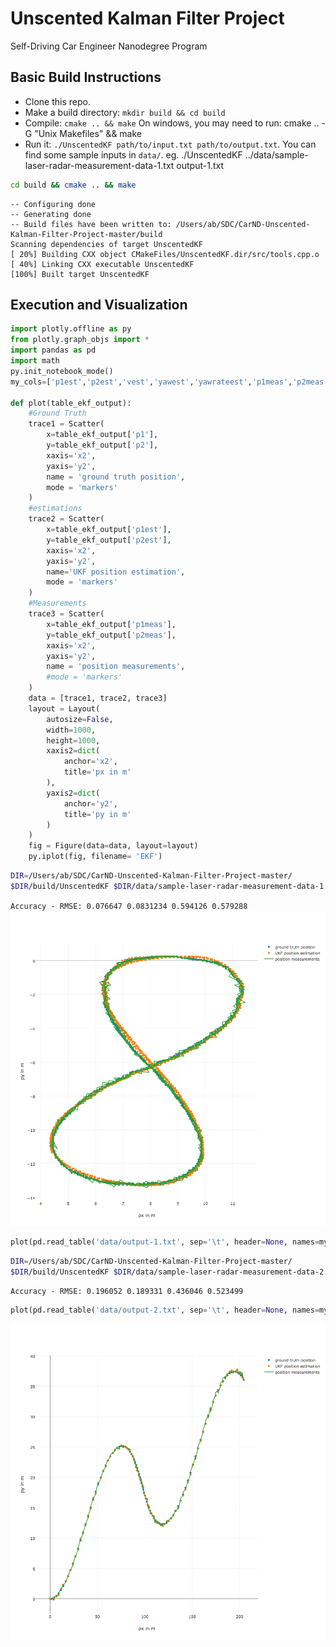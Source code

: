 
# Unscented Kalman Filter Project

Self-Driving Car Engineer Nanodegree Program
## Basic Build Instructions

- Clone this repo.
- Make a build directory: `mkdir build && cd build`
- Compile: `cmake .. && make`
    On windows, you may need to run: cmake .. -G "Unix Makefiles" && make
 - Run it: `./UnscentedKF path/to/input.txt path/to/output.txt`. You can find some sample inputs in `data/`.
    eg. ./UnscentedKF ../data/sample-laser-radar-measurement-data-1.txt output-1.txt


```bash
cd build && cmake .. && make
```
    -- Configuring done
    -- Generating done
    -- Build files have been written to: /Users/ab/SDC/CarND-Unscented-Kalman-Filter-Project-master/build
    Scanning dependencies of target UnscentedKF
    [ 20%] Building CXX object CMakeFiles/UnscentedKF.dir/src/tools.cpp.o
    [ 40%] Linking CXX executable UnscentedKF
    [100%] Built target UnscentedKF


## Execution and Visualization


```python
import plotly.offline as py
from plotly.graph_objs import *
import pandas as pd
import math
py.init_notebook_mode()
my_cols=['p1est','p2est','vest','yawest','yawrateest','p1meas','p2meas','p1','p2','v1_gt','v2_gt', 'NIS']

def plot(table_ekf_output):
    #Ground Truth
    trace1 = Scatter(
        x=table_ekf_output['p1'],
        y=table_ekf_output['p2'],
        xaxis='x2',
        yaxis='y2',
        name = 'ground truth position',
        mode = 'markers'      
    )
    #estimations
    trace2 = Scatter(
        x=table_ekf_output['p1est'],
        y=table_ekf_output['p2est'],
        xaxis='x2',
        yaxis='y2',
        name='UKF position estimation',
        mode = 'markers'       
    )
    #Measurements
    trace3 = Scatter(
        x=table_ekf_output['p1meas'],
        y=table_ekf_output['p2meas'],
        xaxis='x2',
        yaxis='y2',
        name = 'position measurements',
        #mode = 'markers'
    )
    data = [trace1, trace2, trace3]
    layout = Layout(
        autosize=False,
        width=1000,
        height=1000,
        xaxis2=dict(
            anchor='x2',
            title='px in m'
        ),
        yaxis2=dict(
            anchor='y2',
            title='py in m'
        )
    )
    fig = Figure(data=data, layout=layout)
    py.iplot(fig, filename= 'EKF')
```

```bash
DIR=/Users/ab/SDC/CarND-Unscented-Kalman-Filter-Project-master/
$DIR/build/UnscentedKF $DIR/data/sample-laser-radar-measurement-data-1.txt $DIR/data/output-1.txt
```
`Accuracy - RMSE:
 0.076647
 0.0831234
 0.594126
 0.579288
`
![Image](./Unknown-1)
```python
plot(pd.read_table('data/output-1.txt', sep='\t', header=None, names=my_cols, lineterminator='\n'))
```

```bash
DIR=/Users/ab/SDC/CarND-Unscented-Kalman-Filter-Project-master/
$DIR/build/UnscentedKF $DIR/data/sample-laser-radar-measurement-data-2.txt $DIR/data/output-2.txt
```
`Accuracy - RMSE:
 0.196052
 0.189331
 0.436046
 0.523499
`
```python
plot(pd.read_table('data/output-2.txt', sep='\t', header=None, names=my_cols, lineterminator='\n'))
```
![Image](Unknown-2)
